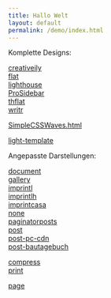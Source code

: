 ```yaml
---
title: Hallo Welt
layout: default
permalink: /demo/index.html
---
```

Komplette Designs:  
  
<a href="creativeily.html">creativeily</a>  
<a href="flat.html">flat</a>  
<a href="lighthouse.html">lighthouse</a>   
<a href="ProSidebar.html">ProSidebar</a>  
<a href="thflat.html">thflat</a>  
<a href="writr.html">writr</a>  

<a href="SimpleCSSWaves.html">SimpleCSSWaves.html</a> 

<!-- 
<a href="5up-astral.html">5up-astral</a>  
<a href="5up-hyperspace.html">5up-hyperspace</a>  
<a href="5up-read-only.html">5up-read-only</a>  
-
-->
<a href="light-template.html">light-template</a>  
    
  
Angepasste Darstellungen:   
  
<a href="document.html">document</a>  
<a href="gallery.html">gallery</a>  
<a href="imprint.html">imprintl</a>  
<a href="imprintlh.html">imprintlh</a>  
<a href="imprintcasa.html">imprintcasa</a>  
<a href="none.html">none</a>  
<a href="paginatorposts.html">paginatorposts</a>  
<a href="post.html">post</a>  
<a href="post-pc-cdn.html">post-pc-cdn</a>  
<a href="post-bautagebuch.html">post-bautagebuch</a>  
  
<a href="compress.html">compress</a>  
<a href="print.html">print</a>  
  
<a href="page.html">page</a>  
